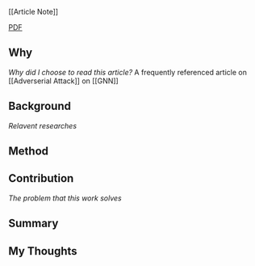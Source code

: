[[Article Note]]

[PDF](Zugner2018KDD_Adversarial%20Attacks%20on%20Neural%20Networks%20for%20Graph%20Data.pdf)

## Why 
*Why did I choose to read this article?*
A frequently referenced article on [[Adverserial Attack]] on [[GNN]]

## Background
*Relavent researches*


## Method


## Contribution
*The problem that this work solves*


## Summary


## My Thoughts